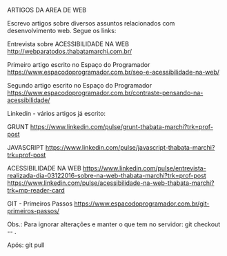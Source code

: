 ARTIGOS DA AREA DE WEB

Escrevo artigos sobre diversos assuntos relacionados com desenvolvimento web. Segue os links:

Entrevista sobre ACESSIBILIDADE NA WEB
http://webparatodos.thabatamarchi.com.br/

Primeiro artigo escrito no Espaço do Programador
https://www.espacodoprogramador.com.br/seo-e-acessibilidade-na-web/

Segundo artigo escrito no Espaço do Programador
https://www.espacodoprogramador.com.br/contraste-pensando-na-acessibilidade/


Linkedin - vários artigos já escrito:

GRUNT
https://www.linkedin.com/pulse/grunt-thabata-marchi?trk=prof-post


JAVASCRIPT
https://www.linkedin.com/pulse/javascript-thabata-marchi?trk=prof-post


ACESSIBILIDADE NA WEB
https://www.linkedin.com/pulse/entrevista-realizada-dia-03122016-sobre-na-web-thabata-marchi?trk=prof-post
https://www.linkedin.com/pulse/acessibilidade-na-web-thabata-marchi?trk=mp-reader-card


GIT - Primeiros Passos
https://www.espacodoprogramador.com.br/git-primeiros-passos/

Obs.:
Para ignorar alterações e manter o que tem no servidor: 
git checkout -- . 

Após: git pull 
